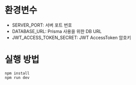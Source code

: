 # 환경변수

- SERVER_PORT: 서버 포트 번호
- DATABASE_URL: Prisma 사용을 위한 DB URL
- JWT_ACCESS_TOKEN_SECRET: JWT AccessToken 암호키

# 실행 방법
```
npm install
npm run dev
```
